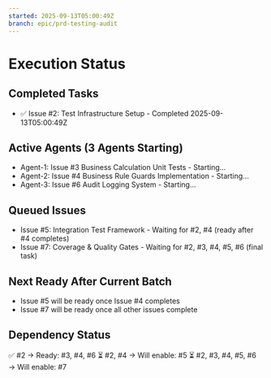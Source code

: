```yaml
---
started: 2025-09-13T05:00:49Z
branch: epic/prd-testing-audit
---
```


# Execution Status

## Completed Tasks
- ✅ Issue #2: Test Infrastructure Setup - Completed 2025-09-13T05:00:49Z

## Active Agents (3 Agents Starting)
- Agent-1: Issue #3 Business Calculation Unit Tests - Starting...
- Agent-2: Issue #4 Business Rule Guards Implementation - Starting...
- Agent-3: Issue #6 Audit Logging System - Starting...

## Queued Issues
- Issue #5: Integration Test Framework - Waiting for #2, #4 (ready after #4 completes)
- Issue #7: Coverage & Quality Gates - Waiting for #2, #3, #4, #5, #6 (final task)

## Next Ready After Current Batch
- Issue #5 will be ready once Issue #4 completes
- Issue #7 will be ready once all other issues complete

## Dependency Status
✅ #2 → Ready: #3, #4, #6
⏳ #2, #4 → Will enable: #5
⏳ #2, #3, #4, #5, #6 → Will enable: #7